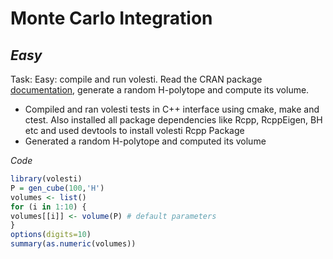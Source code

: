 # Monte Carlo Integration
*Easy*
---
Task: Easy: compile and run volesti. Read the CRAN package [documentation](https://cran.rstudio.com/web/packages/volesti/volesti.pdf), generate a random H-polytope and compute its volume.

- Compiled and ran volesti tests in C++ interface using cmake, make and ctest. Also installed all package dependencies like Rcpp, RcppEigen, BH etc and used devtools to install volesti Rcpp Package
- Generated a random H-polytope and computed its volume 

*Code*
```R
library(volesti)
P = gen_cube(100,'H')
volumes <- list()
for (i in 1:10) {
volumes[[i]] <- volume(P) # default parameters
}
options(digits=10)
summary(as.numeric(volumes))
```
